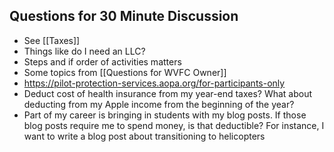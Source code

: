 ## Questions for 30 Minute Discussion
- See [[Taxes]]
- Things like do I need an LLC?
- Steps and if order of activities matters
- Some topics from [[Questions for WVFC Owner]]
-  https://pilot-protection-services.aopa.org/for-participants-only
- Deduct cost of health insurance from my year-end taxes? What about deducting from my Apple income from the beginning of the year?
- Part of my career is bringing in students with my blog posts. If those blog posts require me to spend money, is that deductible? For instance, I want to write a blog post about transitioning to helicopters